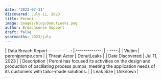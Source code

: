 ```yaml
---
date: '2023-07-11'
discovered: July 11, 2023
title: Peroni
image: images/blog/DonutLeaks.png
author: Breachsense Support
draft: false
yearmonths: 2023/july
---
```


| Data Breach Report------------:     |:-------------:    | :-----:|
| Victim      | peronipompe.com      | 
| Threat Actor      | DonutLeaks      | 
| Date Discovered      | Jul 11, 2023      | 
| Description      | Peroni has focused its activities on the design and production of oscillating process pumps, meeting the application needs of its customers with tailor-made solutions.      | 
| Leak Size      | Unknown      | 

